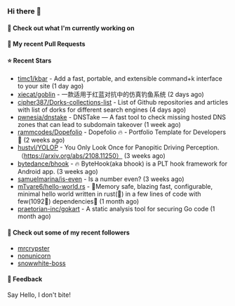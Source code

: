 ### Hi there 👋

#### 👷 Check out what I'm currently working on

#### 🔨 My recent Pull Requests


#### ⭐ Recent Stars

- [timc1/kbar](https://github.com/timc1/kbar) - Add a fast, portable, and extensible command&#43;k interface to your site (1 day ago)
- [xiecat/goblin](https://github.com/xiecat/goblin) - 一款适用于红蓝对抗中的仿真钓鱼系统 (2 days ago)
- [cipher387/Dorks-collections-list](https://github.com/cipher387/Dorks-collections-list) - List of Github repositories and articles with list of dorks for different search engines (4 days ago)
- [pwnesia/dnstake](https://github.com/pwnesia/dnstake) - DNSTake — A fast tool to check missing hosted DNS zones that can lead to subdomain takeover (1 week ago)
- [rammcodes/Dopefolio](https://github.com/rammcodes/Dopefolio) - Dopefolio 🔥 - Portfolio Template for Developers 🚀 (2 weeks ago)
- [hustvl/YOLOP](https://github.com/hustvl/YOLOP) - You Only Look Once for Panopitic Driving Perception.（https://arxiv.org/abs/2108.11250） (3 weeks ago)
- [bytedance/bhook](https://github.com/bytedance/bhook) - 🔥 ByteHook(aka bhook) is a PLT hook framework for Android app. (3 weeks ago)
- [samuelmarina/is-even](https://github.com/samuelmarina/is-even) - Is a number even? (3 weeks ago)
- [mTvare6/hello-world.rs](https://github.com/mTvare6/hello-world.rs) - 🚀Memory safe, blazing fast, configurable, minimal hello world written in rust(🚀) in a few lines of code with few(1092🚀) dependencies🚀 (1 month ago)
- [praetorian-inc/gokart](https://github.com/praetorian-inc/gokart) - A static analysis tool for securing Go code (1 month ago)

#### 👯 Check out some of my recent followers

- [mrcrypster](https://github.com/mrcrypster)
- [nonunicorn](https://github.com/nonunicorn)
- [snowwhite-boss](https://github.com/snowwhite-boss)

#### 💬 Feedback

Say Hello, I don't bite!
